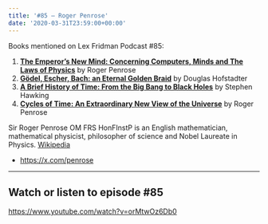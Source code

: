 ```yaml
---
title: '#85 – Roger Penrose'
date: '2020-03-31T23:59:00+00:00'
---
```


Books mentioned on Lex Fridman Podcast #85:

1. <b><a href="https://amzn.to/3GFFdOq" target="_blank" rel="sponsored noopener noreferrer">The Emperor’s New Mind: Concerning Computers, Minds and The Laws of Physics</a></b> by Roger Penrose
2. <b><a href="https://amzn.to/3GJcDeO" target="_blank" rel="sponsored noopener noreferrer">Gödel, Escher, Bach: an Eternal Golden Braid</a></b> by Douglas Hofstadter
3. <b><a href="https://amzn.to/3hUDDh1" target="_blank" rel="sponsored noopener noreferrer">A Brief History of Time: From the Big Bang to Black Holes</a></b> by Stephen Hawking
4. <b><a href="https://amzn.to/3ViYwRE" target="_blank" rel="sponsored noopener noreferrer">Cycles of Time: An Extraordinary New View of the Universe</a></b> by Roger Penrose

<!--more-->

Sir Roger Penrose OM FRS HonFInstP is an English mathematician, mathematical physicist, philosopher of science and Nobel Laureate in Physics. <a href="https://en.wikipedia.org/wiki/Roger_Penrose" target="_blank">Wikipedia</a>

- <a href="https://x.com/penrose" target="_blank">https://x.com/penrose</a>

- - - - - -

## Watch or listen to episode #85

<https://www.youtube.com/watch?v=orMtwOz6Db0>